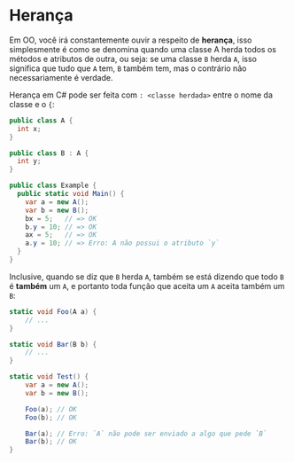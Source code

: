 Herança
=======

Em OO, você irá constantemente ouvir a respeito de **herança**, isso
simplesmente é como se denomina quando uma classe A herda todos os métodos e
atributos de outra, ou seja: se uma classe `B` herda `A`, isso significa que
tudo que `A` tem, `B` também tem, mas o contrário não necessariamente é
verdade.

Herança em C# pode ser feita com `: <classe herdada>` entre o nome da classe e
o `{`:

```cs
public class A {
  int x;
}

public class B : A {
  int y;
}

public class Example {
  public static void Main() {
    var a = new A();
    var b = new B();
    bx = 5;   // => OK
    b.y = 10; // => OK
    ax = 5;   // => OK
    a.y = 10; // => Erro: A não possui o atributo `y`
  }
}
```

Inclusive, quando se diz que `B` herda `A`, também se está dizendo que todo `B`
é **também** um `A`, e portanto toda função que aceita um `A` aceita também um
`B`:

```cs
static void Foo(A a) {
    // ...
}

static void Bar(B b) {
    // ...
}

static void Test() {
    var a = new A();
    var b = new B();

    Foo(a); // OK
    Foo(b); // OK

    Bar(a); // Erro: `A` não pode ser enviado a algo que pede `B`
    Bar(b); // OK
}
```
